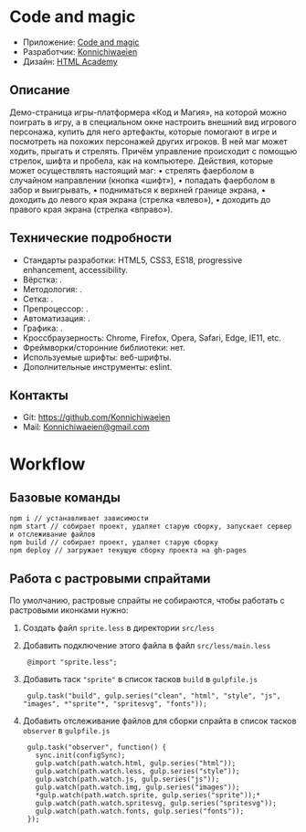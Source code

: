 # Code and magic

* Приложение: [Code and magic](https://Konnichiwaeien.github.io/code-and-magic)
* Разработчик: [Konnichiwaeien](https://github.com/Konnichiwaeien)
* Дизайн: [HTML Academy](https://htmlacademy.ru/)

## Описание

Демо-страница игры-платформера «Код и Магия», на которой можно поиграть в игру, 
а в специальном окне настроить внешний вид игрового персонажа, купить для него артефакты, 
которые помогают в игре и посмотреть на похожих персонажей других игроков.
В ней маг  может ходить, прыгать и стрелять. Причём управление происходит с помощью 
стрелок, шифта и пробела, как на компьютере. Действия, которые может 
осуществлять настоящий маг:
• стрелять фаерболом в случайном направлении (кнопка «шифт»),
• попадать фаерболом в забор и выигрывать,
• подниматься к верхней границе экрана,
• доходить до левого края экрана (стрелка «влево»),
• доходить до правого края экрана (стрелка «вправо»).

## Технические подробности

* Стандарты разработки: HTML5, CSS3, ES18, progressive enhancement, accessibility.
* Вёрстка: .
* Методология: .
* Сетка: .
* Препроцессор: .
* Автоматизация: .
* Графика: .
* Кроссбраузерность: Chrome, Firefox, Opera, Safari, Edge, IE11, etc.
* Фреймворки/сторонние библиотеки: нет.
* Используемые шрифты: веб-шрифты.
* Дополнительные инструменты: eslint.

## Контакты

* Git: https://github.com/Konnichiwaeien
* Mail: Konnichiwaeien@gmail.com


# Workflow

## Базовые команды

    npm i // устанавливает зависимости
    npm start // собирает проект, удаляет старую сборку, запускает сервер и отслеживание файлов
    npm build // собирает проект, удаляет старую сборку
    npm deploy // загружает текущую сборку проекта на gh-pages

## Работа с растровыми спрайтами

По умолчанию, растровые спрайты не собираются, чтобы работать с растровыми иконками нужно:

1. Создать файл `sprite.less` в директории `src/less`
2. Добавить подключение этого файла в файл `src/less/main.less`

        @import "sprite.less";

3. Добавить таск `"sprite"` в список тасков `build` в `gulpfile.js`

        gulp.task("build", gulp.series("clean", "html", "style", "js", "images", *"sprite"*, "spritesvg", "fonts"));

4. Добавить отслеживание файлов для сборки спрайта в список тасков `observer` в `gulpfile.js`

        gulp.task("observer", function() {
          sync.init(configSync);
          gulp.watch(path.watch.html, gulp.series("html"));
          gulp.watch(path.watch.less, gulp.series("style"));
          gulp.watch(path.watch.js, gulp.series("js"));
          gulp.watch(path.watch.img, gulp.series("images"));
          *gulp.watch(path.watch.sprite, gulp.series("sprite"));*
          gulp.watch(path.watch.spritesvg, gulp.series("spritesvg"));
          gulp.watch(path.watch.fonts, gulp.series("fonts"));
        });